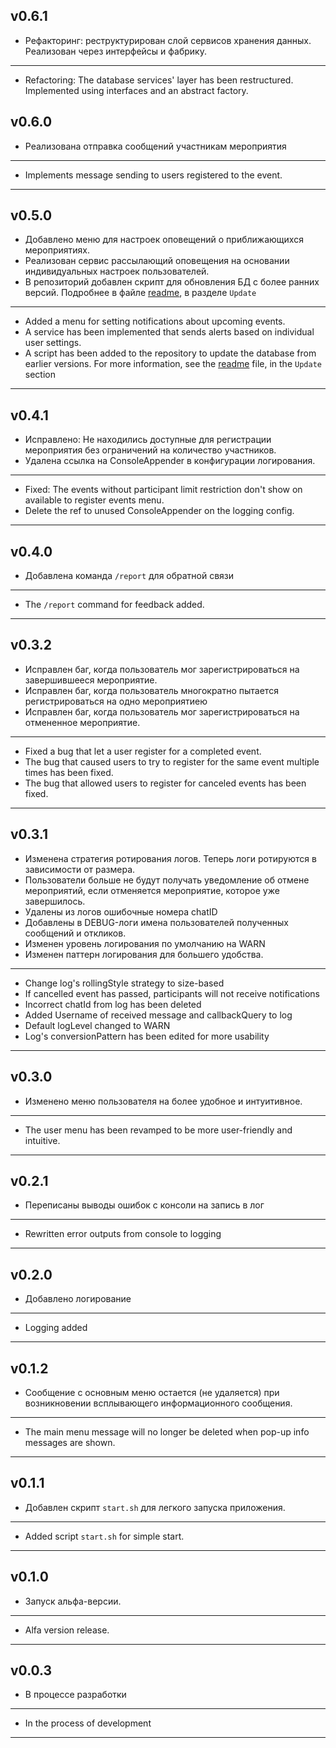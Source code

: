 ## v0.6.1
- Рефакторинг: реструктурирован слой сервисов хранения данных. Реализован через интерфейсы и фабрику.
___
- Refactoring: The database services' layer has been restructured. Implemented using interfaces and an abstract factory.
## v0.6.0
- Реализована отправка сообщений участникам мероприятия
___
- Implements message sending to users registered to the event.
___
## v0.5.0
- Добавлено меню для настроек оповещений о приближающихся мероприятиях.
- Реализован сервис рассылающий оповещения на основании индивидуальных настроек пользователей.
- В репозиторий добавлен скрипт для обновления БД с более ранних версий. Подробнее в файле [readme](README.md), в разделе `Update`
___
- Added a menu for setting notifications about upcoming events.
- A service has been implemented that sends alerts based on individual user settings.
- A script has been added to the repository to update the database from earlier versions. For more information, see the [readme](README.md ) file, in the `Update` section
___
## v0.4.1
- Исправлено: Не находились доступные для регистрации мероприятия без ограничений на количество участников.
- Удалена ссылка на ConsoleAppender в конфигурации логирования.
___
- Fixed: The events without participant limit restriction don't show on available to register events menu.
- Delete the ref to unused ConsoleAppender on the logging config.
___
## v0.4.0
- Добавлена команда `/report` для обратной связи
___
- The `/report` command for feedback added.
___
## v0.3.2
- Исправлен баг, когда пользователь мог зарегистрироваться на завершившееся мероприятие.
- Исправлен баг, когда пользователь многократно пытается регистрироваться на одно мероприятиею
- Исправлен баг, когда пользователь мог зарегистрироваться на отмененное мероприятие.
___
- Fixed a bug that let a user register for a completed event.
- The bug that caused users to try to register for the same event multiple times has been fixed.
- The bug that allowed users to register for canceled events has been fixed.
___
## v0.3.1
- Изменена стратегия ротирования логов. Теперь логи ротируются в зависимости от размера.
- Пользователи больше не будут получать уведомление об отмене мероприятий, если отменяется мероприятие, которое уже завершилось.
- Удалены из логов ошибочные номера chatID
- Добавлены в DEBUG-логи имена пользователей полученных сообщений и откликов.
- Изменен уровень логирования по умолчанию на WARN
- Изменен паттерн логирования для большего удобства.
___
- Change log's rollingStyle strategy to size-based
- If cancelled event has passed, participants will not receive notifications
- Incorrect chatId from log has been deleted
- Added Username of received message and callbackQuery to log
- Default logLevel changed to WARN
- Log's conversionPattern has been edited for more usability
___
## v0.3.0
- Изменено меню пользователя на более удобное и интуитивное.
___
- The user menu has been revamped to be more user-friendly and intuitive.
___
## v0.2.1
- Переписаны выводы ошибок с консоли на запись в лог
___
- Rewritten error outputs from console to logging
___
## v0.2.0
- Добавлено логирование
___
- Logging added
___
## v0.1.2
* Сообщение с основным меню остается (не удаляется) при возникновении всплывающего информационного сообщения.
___
* The main menu message will no longer be deleted when pop-up info messages are shown.
___
## v0.1.1
* Добавлен скрипт `start.sh` для легкого запуска приложения.
___
* Added script `start.sh` for simple start.
___
## v0.1.0
* Запуск альфа-версии.
___
* Alfa version release.
___
## v0.0.3
* В процессе разработки
___
* In the process of development
___